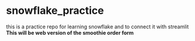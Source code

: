 # snowflake_practice
this is a practice repo for learning snowflake and to connect it with streamlit
**This will be web version of the smoothie order form**
